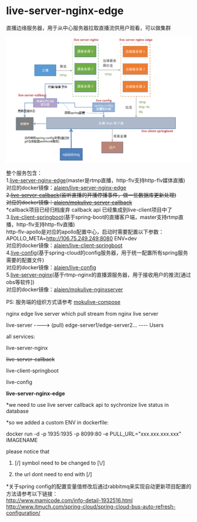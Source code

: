 # live-server-nginx-edge

直播边缘服务器，用于从中心服务器拉取直播流供用户观看，可以做集群

![mokulive picture](https://raw.githubusercontent.com/qingyanjiu/live-server-nginx-edge/http-flv/mokulive.png)

整个服务包含：<br/>
1.<a href="https://github.com/qingyanjiu/live-server-nginx-edge">live-server-nginx-edge</a>(master是rtmp直播，http-flv支持http-flv媒体直播)<br/>
对应的docker镜像：<a href="https://hub.docker.com/r/alaien/live-server-nginx-edge/">alaien/live-server-nginx-edge</a><br/>
<s>2.<a href="https://github.com/qingyanjiu/live-server-callback">live-server-callback</a>(监听直播的开播停播事件，做一些数据库更新处理)<br/>
对应的docker镜像：<a href="https://hub.docker.com/r/alaien/mokulive-server-callback/">alaien/mokulive-server-callback</a><br/></s>
*callback项目已经归档废弃 callback api 已经集成到live-client项目中了<br/>
3.<a href="https://github.com/qingyanjiu/live-client-springboot">live-client-springboot</a>(基于spring-boot的直播客户端，master支持rtmp直播，http-flv支持http-flv直播)<br/>
http-flv-apollo是对应的apollo配置中心，启动时需要配置以下参数：APOLLO_META=http://106.75.249.249:8080   ENV=dev<br/>
对应的docker镜像：<a href="https://hub.docker.com/r/alaien/live-client-springboot/">alaien/live-client-springboot</a><br/>
4.<a href="https://github.com/qingyanjiu/live-config">live-config</a>(基于spring-cloud的config服务器，用于统一配置所有spring服务需要的配置文件)<br/>
对应的docker镜像：<a href="https://hub.docker.com/r/alaien/live-config/">alaien/live-config</a><br/>
5.<a href="https://github.com/qingyanjiu/live-server-nginx">live-server-nginx</a>(基于rtmp-nginx的直播源服务器，用于接收用户的推流[通过obs等软件])<br/>
对应的docker镜像：<a href="https://hub.docker.com/r/alaien/mokulive-nginxserver/">alaien/mokulive-nginxserver</a><br/>

PS: 服务端的组织方式请参考 <a href="https://github.com/qingyanjiu/mokulive-compose">mokulive-compose</a><br/>

nginx edge live server which pull stream from nginx live server
                  
             
live-server ----> (pull) edge-server1/edge-server2...  ----  Users


all services:

live-server-nginx

<s>live-server-callback</s>

live-client-springboot

live-config

<b>live-server-nginx-edge</b>

*we need to use live server callback api to sychronize live status in database

*so we added a custom ENV in dockerfile:

docker run -d -p 1935:1935 -p 8099:80 -e PULL_URL="xxx.xxx.xxx.xxx" IMAGENAME

please notice that 

1. [/] symbol need to be changed to [\\/\]

2. the url dont need to end with [/]


*关于spring config的配置变量值修改后通过rabbitmq来实现自动更新项目配置的方法请参考以下链接：<br/>
http://www.mamicode.com/info-detail-1932516.html <br/>
http://www.itmuch.com/spring-cloud/spring-cloud-bus-auto-refresh-configuration/ <br/>
